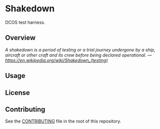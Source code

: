 # Shakedown
DCOS test harness.

## Overview
*A shakedown is a period of testing or a trial journey undergone by a ship, aircraft or other craft and its crew before being declared operational. — https://en.wikipedia.org/wiki/Shakedown_(testing)*

## Usage


## License


## Contributing
See the [CONTRIBUTING](CONTRIBUTING.md) file in the root of this repository.
